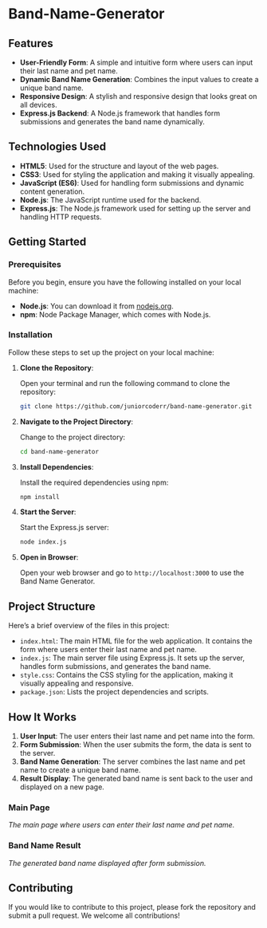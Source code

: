 # Band-Name-Generator

## Features

- **User-Friendly Form**: A simple and intuitive form where users can input their last name and pet name.
- **Dynamic Band Name Generation**: Combines the input values to create a unique band name.
- **Responsive Design**: A stylish and responsive design that looks great on all devices.
- **Express.js Backend**: A Node.js framework that handles form submissions and generates the band name dynamically.

## Technologies Used

- **HTML5**: Used for the structure and layout of the web pages.
- **CSS3**: Used for styling the application and making it visually appealing.
- **JavaScript (ES6)**: Used for handling form submissions and dynamic content generation.
- **Node.js**: The JavaScript runtime used for the backend.
- **Express.js**: The Node.js framework used for setting up the server and handling HTTP requests.

## Getting Started

### Prerequisites

Before you begin, ensure you have the following installed on your local machine:

- **Node.js**: You can download it from [nodejs.org](https://nodejs.org/).
- **npm**: Node Package Manager, which comes with Node.js.

### Installation

Follow these steps to set up the project on your local machine:

1. **Clone the Repository**:

   Open your terminal and run the following command to clone the repository:

   ```bash
   git clone https://github.com/juniorcoderr/band-name-generator.git
   ```

2. **Navigate to the Project Directory**:

   Change to the project directory:

   ```bash
   cd band-name-generator
   ```

3. **Install Dependencies**:

   Install the required dependencies using npm:

   ```bash
   npm install
   ```

4. **Start the Server**:

   Start the Express.js server:

   ```bash
   node index.js
   ```

5. **Open in Browser**:

   Open your web browser and go to `http://localhost:3000` to use the Band Name Generator.

## Project Structure

Here’s a brief overview of the files in this project:

- `index.html`: The main HTML file for the web application. It contains the form where users enter their last name and pet name.
- `index.js`: The main server file using Express.js. It sets up the server, handles form submissions, and generates the band name.
- `style.css`: Contains the CSS styling for the application, making it visually appealing and responsive.
- `package.json`: Lists the project dependencies and scripts.

## How It Works

1. **User Input**: The user enters their last name and pet name into the form.
2. **Form Submission**: When the user submits the form, the data is sent to the server.
3. **Band Name Generation**: The server combines the last name and pet name to create a unique band name.
4. **Result Display**: The generated band name is sent back to the user and displayed on a new page.

### Main Page

*The main page where users can enter their last name and pet name.*

### Band Name Result

*The generated band name displayed after form submission.*

## Contributing

If you would like to contribute to this project, please fork the repository and submit a pull request. We welcome all contributions!
